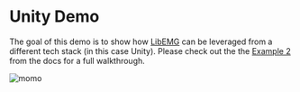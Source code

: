# Unity Demo
The goal of this demo is to show how  [LibEMG]() can be leveraged from a different tech stack (in this case Unity). Please check out the the [Example 2]() from the docs for a full walkthrough.

![momo](Docs/Momo_Myo.gif)